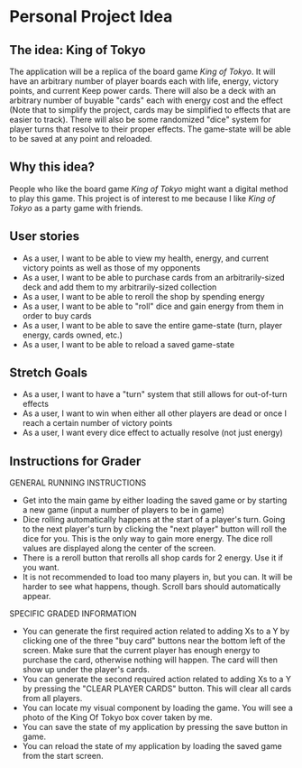 # Personal Project Idea

## The idea: King of Tokyo

The application will be a replica of the board
game *King of Tokyo*. It will have an arbitrary
number of player boards each with life, 
energy, victory points, and current
Keep power cards. There will also be a deck with
an arbitrary number of buyable "cards" each
with energy cost and the effect (Note that to 
simplify the project, cards may
be simplified to effects that are easier
to track). There will also be some randomized 
"dice" system for player turns that resolve
to their proper effects. The game-state will be
able to be saved at any point and reloaded. 

## Why this idea?

People who like the board game *King of Tokyo*
might want a digital method to play this game. 
This project is of interest to me because I 
like *King of Tokyo* as a party game with 
friends. 

## User stories
- As a user, I want to be able to view my health,
energy, and current victory points as well as 
those of my opponents
- As a user, I want to be able to purchase cards
from an arbitrarily-sized deck and add them to
my arbitrarily-sized collection
- As a user, I want to be able to reroll the shop by
spending energy
- As a user, I want to be able to "roll" dice 
and gain energy from them in order to buy cards
- As a user, I want to be able to save the entire
game-state (turn, player energy, cards owned, etc.)
- As a user, I want to be able to reload a saved
game-state

## Stretch Goals
- As a user, I want to have a "turn" system that
still allows for out-of-turn effects
- As a user, I want to win when either all other
players are dead or once I reach a certain 
number of victory points
- As a user, I want every dice effect to actually 
resolve (not just energy)

## Instructions for Grader
GENERAL RUNNING INSTRUCTIONS
- Get into the main game by either loading the saved
game or by starting a new game (input a number of 
players to be in game)
- Dice rolling automatically happens at the start of
a player's turn. Going to the next player's turn by 
clicking the "next player" button will roll the 
dice for you. This is the only way to gain more 
energy. The dice roll values are displayed
along the center of the screen.
- There is a reroll button that rerolls all shop cards
for 2 energy. Use it if you want.
- It is not recommended to load too many players in,
but you can. It will be harder to see what happens,
though. Scroll bars should automatically appear.

SPECIFIC GRADED INFORMATION
- You can generate the first required action related 
to adding Xs to a Y by clicking one of the three 
"buy card" buttons near the bottom left of the screen.
Make sure that the current player has enough energy to
purchase the card, otherwise nothing will happen. The
card will then show up under the player's cards.
- You can generate the second required action related 
to adding Xs to a Y by pressing the "CLEAR PLAYER
CARDS" button. This will clear all cards from
all players.
- You can locate my visual component by loading the
game. You will see a photo of the King Of Tokyo
box cover taken by me. 
- You can save the state of my application by pressing
the save button in game.
- You can reload the state of my application by
loading the saved game from the start screen.